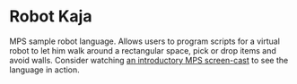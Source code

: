 Robot Kaja
==========

MPS sample robot language. Allows users to program scripts for a virtual robot to let him walk around a rectangular space, pick or drop items and avoid walls.
Consider watching [an introductory MPS screen-cast](https://www.youtube.com/watch?v=PPU99grx28E) to see the language in action.
